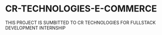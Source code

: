 # CR-TECHNOLOGIES-E-COMMERCE
THIS PROJECT IS SUMBITTED TO CR TECHNOLOGIES FOR FULLSTACK DEVELOPMENT INTERNSHIP
